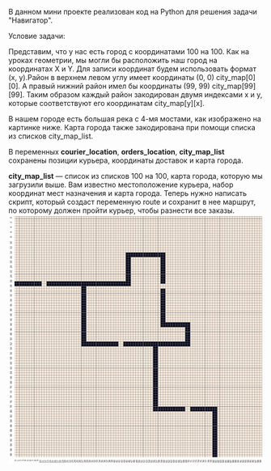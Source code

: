 В данном мини проекте реализован код на Python для решения задачи "Навигатор".

Условие задачи:

Представим, что у нас есть город с координатами 100 на 100. Как на уроках геометрии, мы могли бы расположить наш город на координатах X и Y. Для записи координат будем использовать формат (x, y).Район в верхнем левом углу имеет координаты (0, 0) city_map[0][0]. А правый нижний район имел бы координаты (99, 99) city_map[99][99]. Таким образом каждый район закодирован двумя индексами x и y, которые соответствуют его координатам city_map[y][x].

В нашем городе есть большая река с 4-мя мостами, как изображено на картинке ниже. Карта города также закодирована при помощи списка из списков city_map_list.

В переменных **courier_location**, **orders_location**, **city_map_list** сохранены позиции курьера, координаты доставок и карта города.

**city_map_list** — список из списков 100 на 100, карта города, которую мы загрузили выше. Вам известно местоположение курьера, набор координат мест назначения и карта города. Теперь нужно написать скрипт, который создаст переменную route и сохранит в нее маршрут, по которому должен пройти курьер, чтобы разнести все заказы. 
![Карта проекта](city_map.png)
